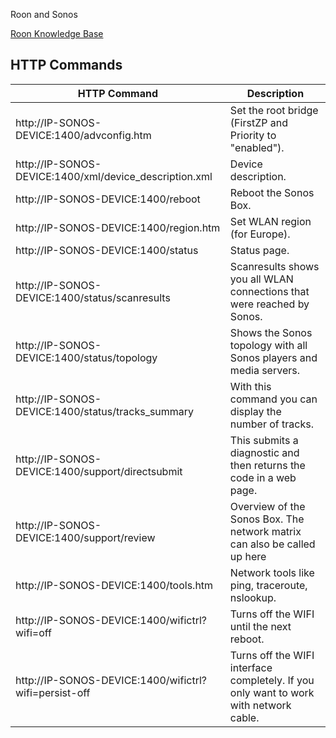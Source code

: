 Roon and Sonos

[Roon Knowledge Base](https://help.roonlabs.com/portal/en/kb/articles/sonos)

## HTTP Commands

HTTP Command                                             | Description
---                                                      | ---
http://IP-SONOS-DEVICE:1400/advconfig.htm              | Set the root bridge (FirstZP and Priority to "enabled").
http://IP-SONOS-DEVICE:1400/xml/device_description.xml | Device description.
http://IP-SONOS-DEVICE:1400/reboot                     | Reboot the Sonos Box.
http://IP-SONOS-DEVICE:1400/region.htm                 | Set WLAN region (for Europe).
http://IP-SONOS-DEVICE:1400/status                     | Status page.
http://IP-SONOS-DEVICE:1400/status/scanresults         | Scanresults shows you all WLAN connections that were reached by Sonos.
http://IP-SONOS-DEVICE:1400/status/topology            | Shows the Sonos topology with all Sonos players and media servers.
http://IP-SONOS-DEVICE:1400/status/tracks_summary      | With this command you can display the number of tracks.
http://IP-SONOS-DEVICE:1400/support/directsubmit       | This submits a diagnostic and then returns the code in a web page.
http://IP-SONOS-DEVICE:1400/support/review             | Overview of the Sonos Box. The network matrix can also be called up here
http://IP-SONOS-DEVICE:1400/tools.htm                  | Network tools like ping, traceroute, nslookup.
http://IP-SONOS-DEVICE:1400/wifictrl?wifi=off          | Turns off the WIFI until the next reboot.
http://IP-SONOS-DEVICE:1400/wifictrl?wifi=persist-off  | Turns off the WIFI interface completely. If you only want to work with network cable.

